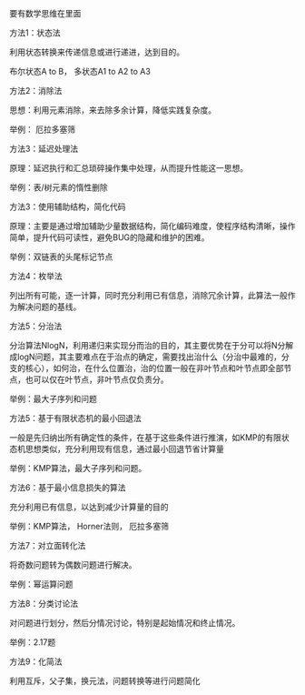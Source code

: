 要有数学思维在里面

方法1：状态法

利用状态转换来传递信息或进行递进，达到目的。

布尔状态A to B， 多状态A1 to A2 to A3



方法2：消除法

思想：利用元素消除，来去除多余计算，降低实践复杂度。

举例： 厄拉多塞筛



方法3：延迟处理法

原理：延迟执行和汇总琐碎操作集中处理，从而提升性能这一思想。

举例：表/树元素的惰性删除



方法3：使用辅助结构，简化代码

原理：主要是通过增加辅助少量数据结构，简化编码难度，使程序结构清晰，操作简单，提升代码可读性，避免BUG的隐藏和维护的困难。

举例：双链表的头尾标记节点



方法4：枚举法

列出所有可能，逐一计算，同时充分利用已有信息，消除冗余计算，此算法一般作为解决问题的基线。



方法5：分治法

分治算法NlogN，利用递归来实现分而治的目的，其主要优势在于分可以将N分解成logN问题，其主要难点在于治点的确定，需要找出治什么（分治中最难的，分支的核心），如何治，在什么位置治，治的位置一般在非叶节点和叶节点即全部节点，也可以仅在叶节点，非叶节点仅负责分。

举例：最大子序列和问题



方法5：基于有限状态机的最小回退法

一般是先归纳出所有确定性的条件，在基于这些条件进行推演，如KMP的有限状态机思想类似，充分利用现有信息，通过最小回退节省计算量

举例：KMP算法，最大子序列和问题。



方法6：基于最小信息损失的算法

充分利用已有信息，以达到减少计算量的目的

举例：KMP算法， Horner法则， 厄拉多塞筛



方法7：对立面转化法

将奇数问题转为偶数问题进行解决。

举例：幂运算问题



方法8：分类讨论法

对问题进行划分，然后分情况讨论，特别是起始情况和终止情况。

举例：2.17题



方法9：化简法

利用互斥，父子集，换元法，问题转换等进行问题简化